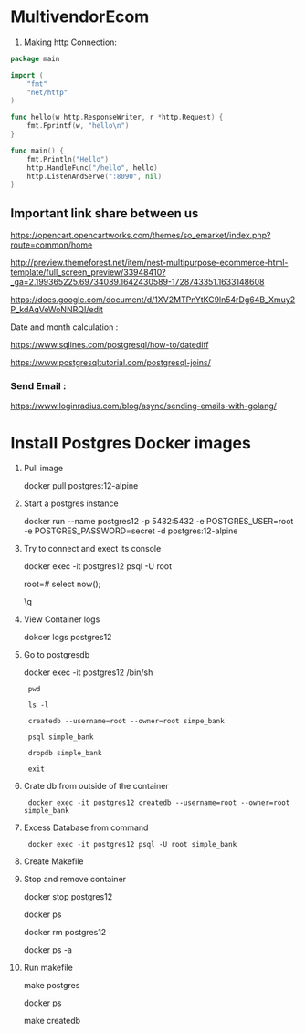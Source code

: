 # MultivendorEcom

1. Making http Connection:
```go
package main

import (
	"fmt"
	"net/http"
)

func hello(w http.ResponseWriter, r *http.Request) {
	fmt.Fprintf(w, "hello\n")
}

func main() {
	fmt.Println("Hello")
	http.HandleFunc("/hello", hello)
	http.ListenAndServe(":8090", nil)
}
```

## Important link share between us

https://opencart.opencartworks.com/themes/so_emarket/index.php?route=common/home

http://preview.themeforest.net/item/nest-multipurpose-ecommerce-html-template/full_screen_preview/33948410?_ga=2.199365225.69734089.1642430589-1728743351.1633148608

https://docs.google.com/document/d/1XV2MTPnYtKC9ln54rDg64B_Xmuy2P_kdAqVeWoNNRQI/edit

Date and month calculation :

https://www.sqlines.com/postgresql/how-to/datediff

https://www.postgresqltutorial.com/postgresql-joins/

### Send Email :

https://www.loginradius.com/blog/async/sending-emails-with-golang/

# Install Postgres Docker images

1. Pull image

    docker pull postgres:12-alpine

2. Start a postgres instance

    docker run --name postgres12 -p 5432:5432 -e POSTGRES_USER=root -e POSTGRES_PASSWORD=secret -d postgres:12-alpine

3. Try to connect and exect its console

    docker exec -it postgres12 psql -U root

    root=# select now();
    
    \q

4. View Container logs

    dokcer logs postgres12

5. Go to postgresdb

    docker exec -it postgres12 /bin/sh

        pwd

        ls -l

        createdb --username=root --owner=root simpe_bank 

        psql simple_bank

        dropdb simple_bank

        exit

6. Crate db from outside of the container

        docker exec -it postgres12 createdb --username=root --owner=root simple_bank

7. Excess Database from command

        docker exec -it postgres12 psql -U root simple_bank


8. Create Makefile

9. Stop and remove container

    docker stop postgres12

    docker ps

    docker rm postgres12

    docker ps -a

10. Run makefile

    make postgres

    docker ps

    make createdb

    